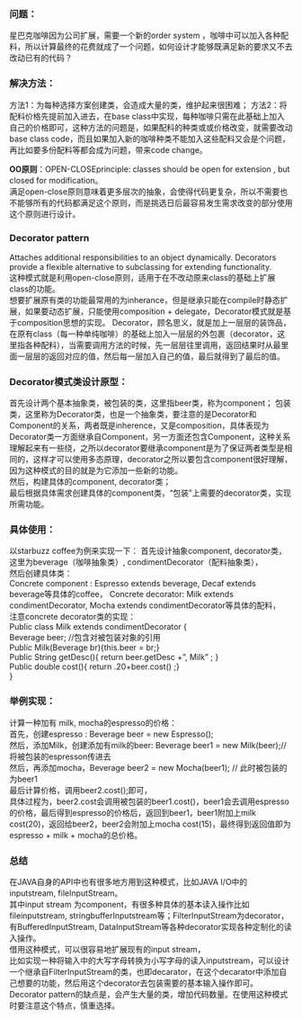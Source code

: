 ### 问题：
星巴克咖啡因为公司扩展，需要一个新的order system ，咖啡中可以加入各种配料，所以计算最终的花费就成了一个问题，如何设计才能够既满足新的要求又不去改动已有的代码？
### 解决方法：
方法1：为每种选择方案创建类，会造成大量的类，维护起来很困难；
方法2：将配料价格先提前加入进去，在base class中实现，每种咖啡只需在此基础上加入自己的价格即可，这种方法的问题是，如果配料的种类或或价格改变，就需要改动base class code，而且如果加入新的咖啡种类不能加入这些配料又会是个问题，再比如要多份配料等都会成为问题，带来code change。  

**OO原则**：OPEN-CLOSEprinciple:  classes should be open for extension , but closed for modification。  
满足open-close原则意味着更多层次的抽象，会使得代码更复杂，所以不需要也不能够所有的代码都满足这个原则，而是挑选日后最容易发生需求改变的部分使用这个原则进行设计。
### Decorator pattern
Attaches additional responsibilities to an object dynamically. Decorators provide a flexible alternative to subclassing for extending functionality.  
这种模式就是利用open-close原则，适用于在不改动原来class的基础上扩展class的功能。  
想要扩展原有类的功能最常用的为inherance，但是继承只能在compile时静态扩展，如果要动态扩展，只能使用composition + delegate，Decorator模式就是基于composition思想的实现。
Decorator，顾名思义，就是加上一层层的装饰品，在原有class（每一种单纯咖啡）的基础上加入一层层的外包裹（decorator，这里指各种配料），当需要调用方法的时候，先一层层往里调用，返回结果时从最里面一层层的返回对应的值，然后每一层加入自己的值，最后就得到了最后的值。
### Decorator模式类设计原型：
首先设计两个基本抽象类，被包装的类，这里指beer类，称为component； 包装类，这里称为Decorator类，也是一个抽象类，要注意的是Decorator和Component的关系，两者既是inherence，又是composition，具体表现为Decorator类一方面继承自Component，另一方面还包含Component，这种关系理解起来有一些绕，之所以decorator要继承component是为了保证两者类型是相同的，这样才可以使用多态原理，decorator之所以要包含component很好理解，因为这种模式的目的就是为它添加一些新的功能。  
然后，构建具体的component, decorator类；  
最后根据具体需求创建具体的component类，“包装”上需要的decorator类，实现所需功能。
### 具体使用：
以starbuzz coffee为例来实现一下：
首先设计抽象component, decorator类，这里为beverage（咖啡抽象类）, condimentDecorator（配料抽象类），  
然后创建具体类：  
Concrete component :  Espresso extends beverage, Decaf extends beverage等具体的coffee，
Concrete decorator: Milk extends condimentDecorator, Mocha extends condimentDecorator等具体的配料，  
注意concrete decorator类的实现：  
Public class Milk extends condimentDecorator {  
	  Beverage beer; //包含对被包装对象的引用  
	  Public Milk(Beverage br){this.beer = br;}  
	Public String getDesc(){ return   beer.getDesc +”, Milk” ; }  
	Public double cost(){ return .20+beer.cost() ;}    
  }  
### 举例实现：  
计算一种加有 milk, mocha的espresso的价格：  
首先，创建espresso :  Beverage beer = new Espresso();  
然后，添加Milk，创建添加有milk的beer:  Beverage beer1 = new Milk(beer);//将被包装的espresson传进去  
然后，再添加mocha，Beverage beer2 = new Mocha(beer1); // 此时被包装的为beer1  
最后计算价格，调用beer2.cost();即可，  
具体过程为，beer2.cost会调用被包装的beer1.cost()，beer1会去调用espresso的价格，最后得到espresso的价格后，返回到beer1，beer1附加上milk cost(20)，返回给beer2，beer2会附加上mocha cost(15)，最终得到返回值即为espresso + milk + mocha的总价格。
### 总结
在JAVA自身的API中也有很多地方用到这种模式，比如JAVA I/O中的inputstream, fileInputStream。  
其中input stream 为component，有很多种具体的基本读入操作比如fileinputstream, stringbufferInputstream等；FilterInputStream为decorator，有BufferedInputStream, DataInputStream等各种decorator实现各种定制化的读入操作。  
借用这种模式，可以很容易地扩展现有的input stream，  
比如实现一种将输入中的大写字母转换为小写字母的读入inputstream，可以设计一个继承自FilterInputStream的类，也即decarator，在这个decarator中添加自己想要的功能，然后用这个decorator去包装需要的基本输入操作即可。  
Decorator pattern的缺点是，会产生大量的类，增加代码数量。在使用这种模式时要注意这个特点，慎重选择。

